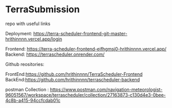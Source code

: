# TerraSubmission
repo with useful links

Deployment: https://terra-scheduler-frontend-git-master-hrithinnnn.vercel.app/login

Frontend:
https://terra-scheduler-frontend-ejfhgmsj0-hrithinnnn.vercel.app/
Backend:
https://terrascheduler.onrender.com/

Github reositories:

FrontEnd:https://github.com/hrithinnnn/TerraScheduler-Frontend
BackEnd:https://github.com/hrithinnnn/terrascheduler-backend


postman Collection : https://www.postman.com/navigation-meteorologist-96051567/workspace/terrascheduler/collection/27163873-c130d4e3-0bee-4c8b-a415-94ccfcdab01c
